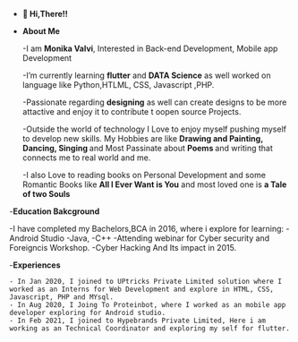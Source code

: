 - <B>👋 Hi,There!!</B>

- <B> About Me </B>

   -I am <B>Monika Valvi</B>, Interested in Back-end Development, Mobile app Development
 
   -I’m currently learning <b>flutter</b> and <b>DATA Science</b> as well worked on language like Python,HTLML, CSS, Javascript ,PHP.

   -Passionate regarding <b>designing</b> as well can create designs to be more attactive and enjoy it to contribute t oopen source Projects.
 
   -Outside the world of technology I Love to enjoy myself pushing myself to develop new skills. My Hobbies are like  <b>Drawing and Painting, Dancing, Singing </b>
    and Most Passinate about <b>Poems </b> and writing that connects me to real world and me.
	
   -I also Love to reading books on Personal Development and some Romantic Books like <b>All I Ever Want is You</b> and most loved one is <b> a Tale of two Souls</b>

-<b>Education Bakcground</b>

   -I have completed my Bachelors,BCA in 2016, where i explore for learning:
      -Android Studio
      -Java,
      -C++
      -Attending webinar for Cyber security and Foreigncis Workshop.
      -Cyber Hacking And Its impact in 2015.

-<b>Experiences</b>

    - In Jan 2020, I joined to UPtricks Private Limited solution where I worked as an Interns for Web Development and explore in HTML, CSS, Javascript, PHP and MYsql.
    - In Aug 2020, I Joing To Proteinbot, where I worked as an mobile app developer exploring for Android studio.
    - In Feb 2021, I joined to Hypebrands Private Limited, Here i am working as an Technical Coordinator and exploring my self for flutter. 



<!---
Monika7395/Monika7395 is a ✨ special ✨ repository because its `README.md` (this file) appears on your GitHub profile.
You can click the Preview link to take a look at your changes.
--->
